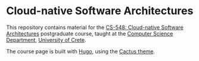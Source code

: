 # Cloud-native Software Architectures

This repository contains material for the [CS-548: Cloud-native Software Architectures](https://www.csd.uoc.gr/~hy548/en/) postgraduate course, taught at the [Computer Science Department](https://www.csd.uoc.gr), [University of Crete](https://www.uoc.gr).

The course page is built with [Hugo](https://github.com/gohugoio/hugo), using the [Cactus theme](https://github.com/monkeyWzr/hugo-theme-cactus).
